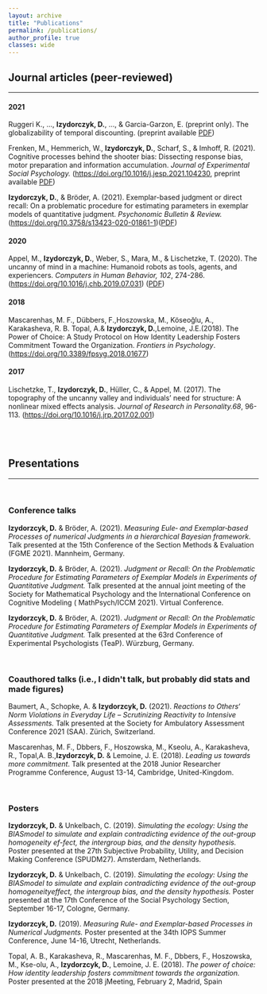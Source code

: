 ```yaml
---
layout: archive
title: "Publications"
permalink: /publications/
author_profile: true
classes: wide
---
```



##  <i class="fas fa-book"></i> Journal articles (peer-reviewed)
***
#### 2021

Ruggeri K., ..., **Izydorczyk, D.**, ..., &  Garcia-Garzon, E. (preprint only). The globalizability of  temporal discounting. (preprint available [PDF](https://psyarxiv.com/2enfz/)) 

Frenken, M., Hemmerich, W., **Izydorczyk, D.**, Scharf, S., & Imhoff, R. (2021).  Cognitive processes behind the shooter bias: Dissecting response bias, motor preparation and information accumulation. _Journal of Experimental Social Psychology._ (https://doi.org/10.1016/j.jesp.2021.104230, preprint available [PDF](https://psyarxiv.com/eagwt/)) 

**Izydorczyk, D.**, & Bröder, A. (2021).  Exemplar-based judgment or direct recall: On a problematic procedure for estimating parameters in exemplar models of quantitative judgment. _Psychonomic Bulletin & Review._ (https://doi.org/10.3758/s13423-020-01861-1)([PDF](https://link.springer.com/content/pdf/10.3758/s13423-020-01861-1.pdf))

#### 2020

Appel, M., **Izydorczyk, D.**, Weber, S., Mara, M., & Lischetzke, T. (2020). The uncanny of mind in a machine: Humanoid robots as tools, agents, and experiencers. _Computers in Human Behavior, 102_, 274-286.(https://doi.org/10.1016/j.chb.2019.07.031) ([PDF](https://www.mcm.uni-wuerzburg.de/fileadmin/06110000/Lehrstuhl_f_Kommunikationspsychologie_u_Neue_Medien/Dateien/Markus_Appel/Publikationen_ab_2019/Appel_et_al__Preprint__Mind_and_Machine.pdf))


#### 2018 

Mascarenhas, M. F., Dübbers, F.,Hoszowska, M., Köseoğlu, A., Karakasheva, R. B. Topal, A.& **Izydorczyk, D.**,Lemoine, J.E.(2018). The Power of Choice: A Study Protocol on How Identity Leadership Fosters Commitment Toward the Organization. _Frontiers in Psychology_. (https://doi.org/10.3389/fpsyg.2018.01677)

#### 2017

Lischetzke, T., **Izydorczyk, D.**, Hüller, C., & Appel, M. (2017). The topography of the uncanny valley and individuals’ need for structure: A nonlinear mixed effects analysis. _Journal of Research in Personality.68_, 96-113. (https://doi.org/10.1016/j.jrp.2017.02.001)

<br/><br/>

## <i class="fas fa-bullhorn"></i> Presentations
***
<br/>

### <i class="fas fa-microphone"></i> Conference talks

**Izydorzcyk,  D.** & Bröder,  A. (2021). *Measuring Eule‐ and Exemplar‐based Processes of numerical Judgments in a hierarchical Bayesian framework.*  Talk presented at the  15th Conference of the Section Methods & Evaluation (FGME 2021). Mannheim, Germany.

**Izydorzcyk,  D.** & Bröder,  A. (2021). *Judgment or Recall: On the Problematic Procedure for Estimating Parameters of Exemplar Models in Experiments of Quantitative Judgment.*  Talk presented at the  annual joint meeting of the Society for Mathematical Psychology and the International Conference on Cognitive Modeling ( MathPsych/ICCM 2021). Virtual Conference.

**Izydorzcyk,  D.** & Bröder,  A. (2021). *Judgment or Recall: On the Problematic Procedure for Estimating Parameters of Exemplar Models in Experiments of Quantitative Judgment.*  Talk presented at the 63rd Conference of Experimental Psychologists (TeaP). Würzburg, Germany.

<br/>

### <i class="fas fa-people-carry"></i> Coauthored talks (i.e., I didn't talk, but probably did stats and made figures)

Baumert, A., Schopke, A. & **Izydorzcyk,  D.** (2021). *Reactions to Others‘ Norm Violations in Everyday Life – Scrutinizing Reactivity to Intensive Assessments.*  Talk presented at the Society for Ambulatory Assessment Conference 2021 (SAA). Zürich, Switzerland.

Mascarenhas, M. F., Dbbers, F., Hoszowska, M., Kseolu, A., Karakasheva, R., Topal,A. B.,**Izydorzcyk, D.** & Lemoine, J. E. (2018). *Leading us towards more commitment*. Talk presented at the 2018 Junior Researcher Programme Conference, August 13-14, Cambridge, United-Kingdom.

<br/>

### <i class="fas fa-image"></i> Posters

**Izydorzcyk,  D.** & Unkelbach,  C. (2019). *Simulating the ecology:  Using the BIASmodel to simulate and explain contradicting evidence of the out-group homogeneity ef-fect, the intergroup bias, and the density hypothesis.*  Poster presented at the 27th Subjective Probability, Utility, and Decision Making Conference (SPUDM27). Amsterdam, Netherlands.

**Izydorzcyk,  D.** & Unkelbach,  C. (2019). *Simulating the ecology:  Using the BIASmodel  to  simulate  and  explain  contradicting  evidence  of  the  out-group  homogeneityeffect, the intergroup bias, and the density hypothesis.*  Poster presented at the 17th Conference of the Social Psychology Section, September 16-17, Cologne, Germany.

**Izydorzcyk,  D.** (2019). *Measuring  Rule-  and  Exemplar-based  Processes  in  Numerical Judgments.*  Poster presented at the 34th IOPS Summer Conference, June 14-16, Utrecht, Netherlands.

Topal, A. B., Karakasheva, R., Mascarenhas, M. F., Dbbers, F., Hoszowska, M., Kse-olu, A., **Izydorzcyk, D.**, Lemoine, J. E. (2018). *The power of choice:  How identity leadership fosters commitment towards the organization.*  Poster presented at the 2018 jMeeting, February 2, Madrid, Spain